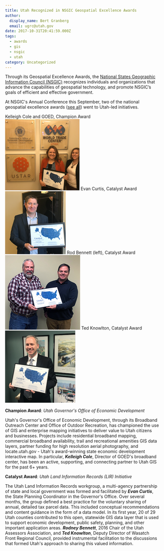 ```yaml
---
title: Utah Recognized in NSGIC Geospatial Excellence Awards
author:
  display_name: Bert Granberg
  email: ugrc@utah.gov
date: 2017-10-31T20:41:59.000Z
tags:
  - awards
  - gis
  - nsgic
  - utah
category: Uncategorized
---
```


Through its Geospatial Excellence Awards, the [National States Geographic Information Council (NSGIC)](https://nsgic.org) recognizes individuals and organizations that advance the capabilities of geospatial technology, and promote NSGIC’s goals of efficient and effective government.

At NSGIC's Annual Conference this September, two of the national geospatial excellence awards ([see all](https://nsgic.memberclicks.net/2017-NSGIC-awards0)) went to Utah-led initiatives.

Kelleigh Cole and GOED, Champion Award
![Kelleigh Cole and GOED, Champion Award](../../images/pillar-blog/2017-10-31-utah-recognized-in-nsgic-geospatial-excellence-awards/KColeGOEDSmall.png)
Evan Curtis, Catalyst Award
![Evan Curtis, Catalyst Award](../../images/pillar-blog/2017-10-31-utah-recognized-in-nsgic-geospatial-excellence-awards/ECurtisSmall.png)
Rod Bennett (left), Catalyst Award
![Rod Bennett](../../images/pillar-blog/2017-10-31-utah-recognized-in-nsgic-geospatial-excellence-awards/RodBennett.png)
Ted Knowlton, Catalyst Award
![Ted Knowlton, Catalyst Award](../../images/pillar-blog/2017-10-31-utah-recognized-in-nsgic-geospatial-excellence-awards/TKnowltonSmall.png)

**Champion Award**: _Utah Governor's Office of Economic Development_

Utah's Governor's Office of Economic Development, through its Broadband Outreach Center and Office of Outdoor Recreation, has championed the use of GIS and enterprise mapping initiatives to deliver value to Utah citizens and businesses. Projects include residential broadband mapping, commercial broadband availability, trail and recreational amenities GIS data layers, partner funding for high resolution aerial photography, and locate.utah.gov - Utah's award-winning state economic development interactive map. In particular, **_Kelleigh Cole_**, Director of GOED's broadband center, has been an active, supporting, and connecting partner to Utah GIS for the past 6+ years.

**Catalyst Award**: _Utah Land Information Records (LIR) Initiative_

The Utah Land Information Records workgroup, a multi-agency partnership of state and local government was formed and facilitated by **_Evan Curtis_**, the State Planning Coordinator in the Governor's Office. Over several months, the group defined a best practice for the voluntary sharing of annual, detailed tax parcel data. This included conceptual recommendations and content guidance in the form of a data model. In its first year, 20 of 29 Utah counties contributed to this open, statewide GIS data layer that is used to support economic development, public safety, planning, and other important application areas. **_Rodney Bennett_**, 2016 Chair of the Utah Assessors Association, and **_Ted Knowlton_**, Deputy Director of Wasatch Front Regional Council, provided instrumental facilitation to the discussions that formed Utah's approach to sharing this valued information.
